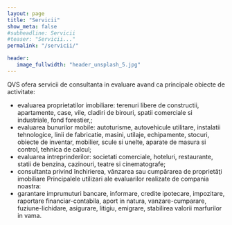 ```yaml
---
layout: page
title: "Servicii"
show_meta: false
#subheadline: Servicii
#teaser: "Servicii..."
permalink: "/servicii/"

header:
   image_fullwidth: "header_unsplash_5.jpg"
---
```


QVS ofera servicii de consultanta in evaluare avand ca principale obiecte de activitate:
- evaluarea proprietatilor imobiliare: terenuri libere de constructii, apartamente, case, vile, cladiri de birouri, spatii comerciale si industriale, fond forestier,;
- evaluarea bunurilor mobile: autoturisme, autovehicule utilitare, instalatii tehnologice, linii de fabricatie, masini, utilaje, echipamente, stocuri, obiecte de inventar, mobilier, scule si unelte, aparate de masura si control, tehnica de calcul;
- evaluarea intreprinderilor: societati comerciale, hoteluri, restaurante, statii de benzina, cazinouri, teatre si cinematografe;
- consultanta privind închirierea, vânzarea sau cumpărarea de proprietăţi imobiliare
Principalele utilizari ale evaluarilor realizate de compania noastra:
- garantare imprumuturi bancare, informare, credite ipotecare, impozitare, raportare financiar-contabila, aport in natura, vanzare-cumparare, fuziune-lichidare, asigurare, litigiu, emigrare, stabilirea valorii marfurilor in vama.